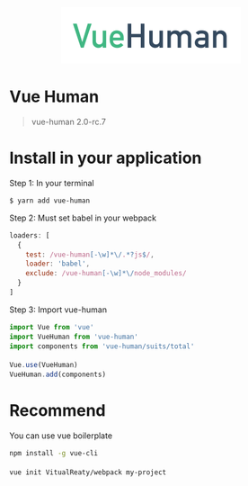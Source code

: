 <p align="center"><img width="320" src="docs/vue-human.jpg"></p>

# Vue Human

> vue-human 2.0-rc.7

# Install in your application

Step 1: In your terminal

``` bash
$ yarn add vue-human
```

Step 2: Must set babel in your webpack

``` javascript
loaders: [
  {
    test: /vue-human[-\w]*\/.*?js$/,
    loader: 'babel',
    exclude: /vue-human[-\w]*\/node_modules/
  }
]
```

Step 3: Import vue-human

``` javascript
import Vue from 'vue'
import VueHuman from 'vue-human'
import components from 'vue-human/suits/total'

Vue.use(VueHuman)
VueHuman.add(components)
```

# Recommend

You can use vue boilerplate

``` bash
npm install -g vue-cli

vue init VitualReaty/webpack my-project
```

